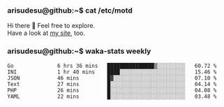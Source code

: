 ### arisudesu@github:~$ cat /etc/motd

Hi there 👋  Feel free to explore.  
Have a look at [my site](https://arisu.dev), too.

### arisudesu@github:~$ waka-stats weekly
<!--START_SECTION:waka-->

```text
Go              6 hrs 36 mins   ███████████████▒░░░░░░░░░   60.72 %
INI             1 hr 40 mins    ████░░░░░░░░░░░░░░░░░░░░░   15.46 %
JSON            46 mins         █▓░░░░░░░░░░░░░░░░░░░░░░░   07.10 %
Text            27 mins         █░░░░░░░░░░░░░░░░░░░░░░░░   04.14 %
PHP             26 mins         █░░░░░░░░░░░░░░░░░░░░░░░░   04.08 %
YAML            22 mins         █░░░░░░░░░░░░░░░░░░░░░░░░   03.48 %
```

<!--END_SECTION:waka-->
